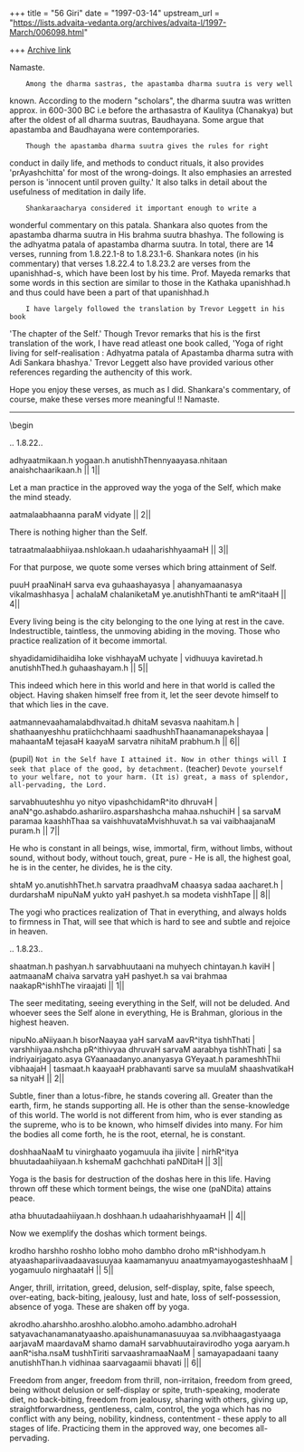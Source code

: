 +++
title = "56 Giri"
date = "1997-03-14"
upstream_url = "https://lists.advaita-vedanta.org/archives/advaita-l/1997-March/006098.html"

+++
[Archive link](https://lists.advaita-vedanta.org/archives/advaita-l/1997-March/006098.html)

Namaste.

        Among the dharma sastras, the apastamba dharma suutra is very well
known. According to the modern "scholars", the dharma suutra was written
approx. in 600-300 BC i.e before the arthasastra of Kaulitya (Chanakya)
but after the oldest of all dharma suutras, Baudhayana. Some argue that
apastamba and Baudhayana were contemporaries.

        Though the apastamba dharma suutra gives the rules for right
conduct in daily life, and methods to conduct rituals, it also provides
'prAyashchitta' for most of the wrong-doings. It also emphasies an
arrested person is 'innocent until proven guilty.' It also talks in detail
about the usefulness of meditation in daily life.

        Shankaraacharya considered it important enough to write a
wonderful commentary on this patala. Shankara also quotes from the
apastamba dharma suutra in His brahma suutra bhashya.
        The following is the adhyatma patala of apastamba dharma suutra.
In total, there are 14 verses, running from 1.8.22.1-8 to 1.8.23.1-6.
Shankara notes (in his commentary) that verses 1.8.22.4 to 1.8.23.2 are
verses from the upanishhad-s, which have been lost by his time. Prof.
Mayeda remarks that some words in this section are similar to those in the
Kathaka upanishhad.h and thus could have been a part of that upanishhad.h

        I have largely followed the translation by Trevor Leggett in his book
'The chapter of the Self.' Though Trevor remarks that his is the first
translation of the work, I have read atleast one book called, 'Yoga of
right living for self-realisation : Adhyatma patala of Apastamba dharma
sutra with Adi Sankara bhashya.' Trevor Leggett also have provided various
other references regarding the authencity of this work.

Hope you enjoy these verses, as much as I did. Shankara's commentary, of
course, make these verses more meaningful !! Namaste.

---------------------------------------------------------------------
\begin

.. 1.8.22..

adhyaatmikaan.h yogaan.h anutishhThennyaayasa.nhitaan anaishchaarikaan.h || 1||

Let a man practice in the approved way the yoga of the Self, which make
the mind steady.

aatmalaabhaanna paraM vidyate || 2||

There is nothing higher than the Self.

tatraatmalaabhiiyaa.nshlokaan.h udaaharishhyaamaH || 3||

For that purpose, we quote some verses which bring attainment of Self.

puuH praaNinaH sarva eva guhaashayasya |
ahanyamaanasya vikalmashhasya |
achalaM chalaniketaM ye.anutishhThanti te amR^itaaH || 4||

Every living being is the city belonging to the one lying at rest
in the cave. Indestructible, taintless, the unmoving abiding in the moving.
Those who practice realization of it become immortal.

shyadidamidihaidiha loke vishhayaM uchyate |
vidhuuya kaviretad.h anutishhThed.h guhaashayam.h || 5||

This indeed which here in this world and here in that world is called
the object. Having shaken himself free from it, let the seer devote
himself to that which lies in the cave.

aatmannevaahamalabdhvaitad.h dhitaM sevasva naahitam.h |
shathaanyeshhu pratiichchhaami saadhushhThaanamanapekshayaa |
mahaantaM tejasaH kaayaM sarvatra nihitaM prabhum.h || 6||

(pupil) `Not in the Self have I attained it. Now in other things will
I seek that place of the good, by detachment.`
(teacher) `Devote yourself to your welfare, not to your harm. (It is) great,
a mass of splendor, all-pervading, the Lord.`

sarvabhuuteshhu yo nityo vipashchidamR^ito dhruvaH |
anaN^go.ashabdo.ashariiro.asparshashcha mahaa.nshuchiH |
sa sarvaM paramaa kaashhThaa sa vaishhuvataMvishhuvat.h sa
vai vaibhaajanaM puram.h || 7||

He who is constant in all beings, wise, immortal, firm, without limbs,
without sound, without body, without touch, great, pure - He is all,
the highest goal, he is in the center, he divides, he is the city.

shtaM yo.anutishhThet.h sarvatra praadhvaM chaasya sadaa aacharet.h |
durdarshaM nipuNaM yukto yaH pashyet.h sa modeta vishhTape || 8||

The yogi who practices realization of That in everything, and always holds
to firmness in That, will see that which is hard to see and subtle and
rejoice in heaven.


.. 1.8.23..

shaatman.h pashyan.h sarvabhuutaani na muhyech chintayan.h kaviH |
aatmaanaM chaiva sarvatra yaH pashyet.h sa vai brahmaa naakapR^ishhThe
viraajati || 1||

The seer meditating, seeing everything in the Self, will not be deluded.
And whoever sees the Self alone in everything, He is Brahman, glorious in
the highest heaven.

nipuNo.aNiiyaan.h bisorNaayaa yaH sarvaM aavR^itya tishhThati |
varshhiiyaa.nshcha pR^ithivyaa dhruvaH sarvaM aarabhya tishhThati |
sa indriyairjagato.asya GYaanaadanyo.ananyasya GYeyaat.h parameshhThii
vibhaajaH | tasmaat.h kaayaaH prabhavanti sarve sa muulaM shaashvatikaH sa
nityaH || 2||

Subtle, finer than a lotus-fibre, he stands covering all. Greater than the
earth, firm, he stands supporting all. He is other than the sense-knowledge
of this world. The world is not different from him, who is ever standing
as the supreme, who is to be known, who himself divides into many.
For him the bodies all come forth, he is the root, eternal, he is constant.

doshhaaNaaM tu vinirghaato yogamuula iha jiivite |
nirhR^itya bhuutadaahiiyaan.h kshemaM gachchhati paNDitaH || 3||

Yoga is the basis for destruction of the doshas here in this life.
Having thrown off these which torment beings, the wise one (paNDita) attains
peace.

atha bhuutadaahiiyaan.h doshhaan.h udaaharishhyaamaH || 4||

Now we exemplify the doshas which torment beings.

krodho harshho roshho lobho moho dambho droho mR^ishhodyam.h
atyaashapariivaadaavasuuyaa kaamamanyuu anaatmyamayogasteshhaaM |
yogamuulo nirghaataH || 5||

Anger, thrill, irritation, greed, delusion, self-display, spite,
false speech, over-eating, back-biting, jealousy, lust and hate, loss
of self-possession, absence of yoga. These are shaken off by yoga.

akrodho.aharshho.aroshho.alobho.amoho.adambho.adrohaH
satyavachanamanatyaasho.apaishunamanasuuyaa sa.nvibhaagastyaaga
aarjavaM maardavaM shamo damaH sarvabhuutairavirodho yoga aaryam.h
aanR^isha.nsaM tushhTiriti sarvaashramaaNaaM |
samayapadaani taany anutishhThan.h vidhinaa saarvagaamii bhavati || 6||

Freedom from anger, freedom from thrill, non-irritaion, freedom from
greed, being without delusion or self-display or spite, truth-speaking,
moderate diet, no back-biting, freedom from jealousy, sharing with others,
giving up, straightforwardness, gentleness, calm, control, the yoga which
has no conflict with any being, nobility, kindness, contentment - these
apply to all stages of life. Practicing them in the approved way, one
becomes all-pervading.

